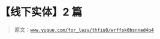 # 【线下实体】2 篇

> 原文：[`www.yuque.com/for_lazy/thfiu8/wrffsk0bsnnad4g4`](https://www.yuque.com/for_lazy/thfiu8/wrffsk0bsnnad4g4)

